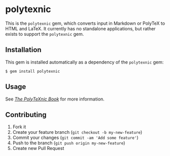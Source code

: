 # polytexnic

This is the `polytexnic` gem, which converts input in Markdown or PolyTeX to HTML and LaTeX. It currently has no standalone applications, but rather exists to support the `polytexnic` gem.

## Installation

This gem is installed automatically as a dependency of the `polytexnic` gem:

    $ gem install polytexnic

## Usage

See [*The PolyTeXnic Book*](http://polytexnic.org/book) for more information.

## Contributing

1. Fork it
2. Create your feature branch (`git checkout -b my-new-feature`)
3. Commit your changes (`git commit -am 'Add some feature'`)
4. Push to the branch (`git push origin my-new-feature`)
5. Create new Pull Request